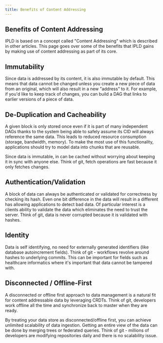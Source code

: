 ```yaml
---
title: Benefits of Content Addressing
---
```


Benefits of Content Addressing
------------------------------

IPLD is based on a concept called "Content Addressing" which is described in other articles.
This page goes over some of the benefits that IPLD gains by making use of content addressing as part of its core.

## Immutability

Since data is addressed by its content, it is also immutable by default.
This means that data cannot be changed unless you create a new piece of data from an original, which will also result in a new "address" to it.
For example, if you'd like to keep track of changes, you can build a DAG that links to earlier versions of a piece of data.

## De-Duplication and Cacheability

A given block is only stored once even if it is part of many independent DAGs thanks to the system being able to safely assume its CID will always reference the same data.
This leads to reduced resource consumption (storage, bandwidth, memory).
To make the most use of this functionality, applications should try to model data into chunks that are reusable.

Since data is immutable, in can be cached without worrying about keeping it in sync with anyone else.
Think of git, fetch operations are fast because it only fetches changes.

## Authentication/Validation

A block of data can always be authenticated or validated for correctness by checking its hash.
Even one bit difference in the data will result in a different has allowing applications to detect bad data.
Of particular interest is a clients ability to validate the data which eliminates the need to trust the server.
Think of git, data is never corrupted because it is validated with hashes.

## Identity

Data is self identifying, no need for externally generated identifiers (like database autoincrement fields).
Think of git - workflows revolve around hashes to underlying commits.
This can be important for fields such as healthcare informatics where it's important that data cannot be tampered with.

## Disconnected / Offline-First

A disconnected or offline first approach to data management is a natural fit for content addressable data by leveraging CRDTs.
Think of git, developers work offline all the time and synchronize back to master when they are ready.

By treating your data store as disconnected/offline first, you can achieve unlimited scalability of data ingestion.
Getting an entire view of the data can be done by merging trees or federated queries.
Think of git - millions of developers are modifying repositories daily and there is no scalability issue.
